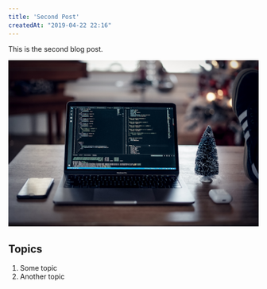 ```yaml
---
title: 'Second Post'
createdAt: "2019-04-22 22:16"
---
```


This is the second blog post.

![Hero image](images/hero.jpg)

## Topics

1. Some topic
2. Another topic